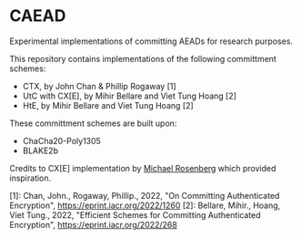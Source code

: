 # CAEAD
Experimental implementations of committing AEADs for research purposes.

This repository contains implementations of the following committment schemes:

- CTX, by John Chan & Phillip Rogaway [1]
- UtC with CX[E], by Mihir Bellare and Viet Tung Hoang [2]
- HtE, by Mihir Bellare and Viet Tung Hoang [2]

These committment schemes are built upon:
- ChaCha20-Poly1305
- BLAKE2b


Credits to CX[E] implementation by [Michael Rosenberg](https://github.com/rozbb/kc-aeads) which provided inspiration.

[1]: Chan, John., Rogaway, Phillip., 2022, "On Committing Authenticated Encryption", https://eprint.iacr.org/2022/1260
[2]: Bellare, Mihir., Hoang, Viet Tung., 2022, "Efficient Schemes for Committing Authenticated Encryption", https://eprint.iacr.org/2022/268